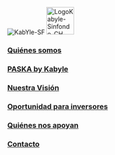 ![KabYle-SF](https://user-images.githubusercontent.com/111294790/187100080-4c42042f-2cd8-4828-818d-72ccb54cb1c3.png) 
<img width="63" alt="LogoKabyle-Sinfondo-CH" src="https://user-images.githubusercontent.com/111294790/187101526-67508c06-e863-4c44-9145-73a68ef8b3f9.png">



### [Quiénes somos](./QuienesSomos.md)

 

 
### [PASKA by Kabyle](./Paska.md)




### [Nuestra Visión](./Fundación.md)




### [Oportunidad para inversores](./Oportunidad.md)
 



### [Quiénes nos apoyan](./NosApoyan.md)
 



### [Contacto](./Contacto.md)
 




